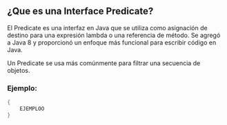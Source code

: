 ## ¿Que es una Interface Predicate?

El Predicate es una interfaz en Java que se utiliza como asignación de destino para una expresión lambda o una referencia de método. Se agregó a Java 8 y proporcionó un enfoque más funcional para escribir código en Java.

Un Predicate se usa más comúnmente para filtrar una secuencia de objetos.

### Ejemplo:

```java
{
	EJEMPLOO
}
```